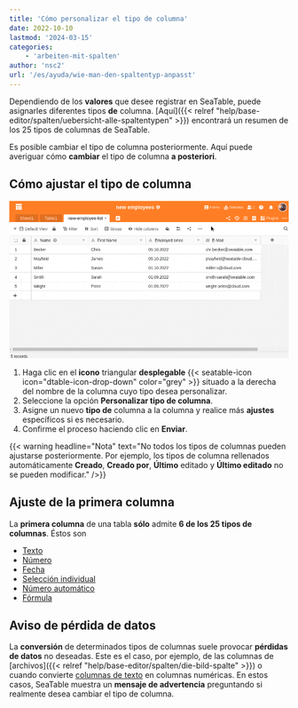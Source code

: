 ```yaml
---
title: 'Cómo personalizar el tipo de columna'
date: 2022-10-10
lastmod: '2024-03-15'
categories:
    - 'arbeiten-mit-spalten'
author: 'nsc2'
url: '/es/ayuda/wie-man-den-spaltentyp-anpasst'
---
```


Dependiendo de los **valores** que desee registrar en SeaTable, puede asignarles diferentes tipos **de** columna. [Aquí]({{< relref "help/base-editor/spalten/uebersicht-alle-spaltentypen" >}}) encontrará un resumen de los 25 tipos de columnas de SeaTable.

Es posible cambiar el tipo de columna posteriormente. Aquí puede averiguar cómo **cambiar** el tipo de columna **a posteriori**.

## Cómo ajustar el tipo de columna

![Cómo personalizar el tipo de columna](images/how-to-costumize-a-coloumn-type.gif)

1. Haga clic en el **icono** triangular **desplegable** {{< seatable-icon icon="dtable-icon-drop-down" color="grey" >}} situado a la derecha del nombre de la columna cuyo tipo desea personalizar.
2. Seleccione la opción **Personalizar tipo de columna**.
3. Asigne un nuevo **tipo de** columna a la columna y realice más **ajustes** específicos si es necesario.
4. Confirme el proceso haciendo clic en **Enviar**.

{{< warning  headline="Nota"  text="No todos los tipos de columnas pueden ajustarse posteriormente. Por ejemplo, los tipos de columna rellenados automáticamente **Creado**, **Creado por**, **Último** editado y **Último editado** no se pueden modificar." />}}

## Ajuste de la primera columna

La **primera columna** de una tabla **sólo** admite **6 de los 25 tipos de columnas**. Éstos son

- [Texto](https://seatable.io/es/docs/text-und-zahlen/die-spalten-text-und-formatierter-text/)
- [Número](https://seatable.io/es/docs/text-und-zahlen/die-zahlen-spalte/)
- [Fecha](https://seatable.io/es/docs/datum-dauer-und-personen/die-datum-spalte/)
- [Selección individual](https://seatable.io/es/docs/auswahlspalten/anlegen-einer-einfachauswahl-spalte/)
- [Número automático](https://seatable.io/es/docs/text-und-zahlen/der-spaltentyp-automatische-nummer/)
- [Fórmula](https://seatable.io/es/docs/formeln/grundlagen-von-seatable-formeln/)

## Aviso de pérdida de datos

La **conversión** de determinados tipos de columnas suele provocar **pérdidas de datos** no deseadas. Este es el caso, por ejemplo, de las columnas de [archivos]({{< relref "help/base-editor/spalten/die-bild-spalte" >}}) o cuando convierte [columnas de texto](https://seatable.io/es/docs/text-und-zahlen/die-spalten-text-und-formatierter-text/) en columnas numéricas. En estos casos, SeaTable muestra un **mensaje de advertencia** preguntando si realmente desea cambiar el tipo de columna.
